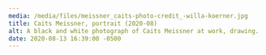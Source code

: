 ```yaml
---
media: /media/files/meissner_caits-photo-credit_-willa-koerner.jpg
title: Caits Meissner, portrait (2020-08)
alt: A black and white photograph of Caits Meissner at work, drawing.
date: 2020-08-13 16:39:00 -0500
---
```

